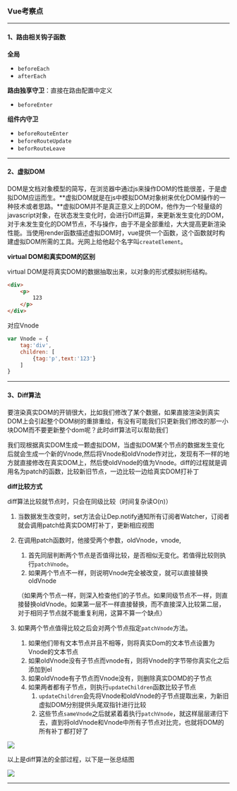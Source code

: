 ### Vue考察点

---

#### 1、路由相关钩子函数

**全局**

- `beforeEach`
- `afterEach`

**路由独享守卫**：直接在路由配置中定义

- `beforeEnter`

**组件内守卫**

- `beforeRouteEnter`
- `beforeRouteUpdate`
- `beforRouteLeave`

---

#### 2、虚拟DOM

​		DOM是文档对象模型的简写，在浏览器中通过js来操作DOM的性能很差，于是虚拟DOM应运而生。**虚拟DOM就是在js中模拟DOM对象树来优化DOM操作的一种技术或者思路。**虚拟DOM并不是真正意义上的DOM，他作为一个轻量级的javascript对象，在状态发生变化时，会进行Diff运算，来更新发生变化的DOM，对于未发生变化的DOM节点，不与操作，由于不是全部重绘，大大提高更新渲染性能。当使用render函数描述虚拟DOM时，vue提供一个函数，这个函数就时构建虚拟DOM所需的工具。光网上给他起个名字叫`createElement`。

**virtual DOM和真实DOM的区别**

virtual DOM是将真实DOM的数据抽取出来，以对象的形式模拟树形结构。

```html
<div>
    <p>
        123
    </p>
</div>
```

对应Vnode

```javascript
var Vnode = {
    tag:'div',
    children: [
        {tag:'p',text:'123'}
    ]
}
```



---

#### 3、Diff算法

要渲染真实DOM的开销很大，比如我们修改了某个数据，如果直接渲染到真实DOM上会引起整个DOM树的重排重绘，有没有可能我们只更新我们修改的那一小块DOM而不要更新整个dom呢？此时diff算法可以帮助我们

我们现根据真实DOM生成一颗虚拟DOM，当虚拟DOM某个节点的数据发生变化后就会生成一个新的Vnode,然后将Vnode和oldVnode作对比，发现有不一样的地方就直接修改在真实DOM上，然后使oldVnode的值为Vnode。diff的过程就是调用名为patch的函数，比较新旧节点，一边比较一边给真实DOM打补丁

**diff比较方式**

diff算法比较就节点时，只会在同级比较（时间复杂读O(n)）

1. 当数据发生改变时，set方法会让Dep.notify通知所有订阅者Watcher，订阅者就会调用patch给真实DOM打补丁，更新相应视图

2. 在调用patch函数时，他接受两个参数，oldVnode，vnode,

   1. 首先同层判断两个节点是否值得比较，是否相似无变化。若值得比较则执行`patchVnode`。
   2. 如果两个节点不一样，则说明Vnode完全被改变，就可以直接替换oldVnode

   （如果两个节点一样，则深入检查他们的子节点。如果同级节点不一样，则直接替换oldVnode。如果第一层不一样直接替换，而不直接深入比较第二层，对于相同子节点就不能重复利用，这算不算一个缺点）

3. 如果两个节点值得比较之后会对两个节点指定`patchVnode`方法。

   1. 如果他们带有文本节点并且不相等，则将真实Dom的文本节点设置为Vnode的文本节点
   2. 如果oldVnode没有子节点而vnode有，则将Vnode的字节带你真实化之后添加到el
   3. 如果oldVnode有子节点而Vnode没有，则删除真实DOMD的子节点
   4. 如果两者都有子节点，则执行`updateChildren`函数比较子节点
      1. `updateChildren`会先将Vnode和oldVnode的子节点提取出来，为新旧虚拟DOM分别提供头尾双指针进行比较
      2. 这些节点`sameVnode`之后就紧着着执行`patchVnode`，就这样层层递归下去，直到将oldVnode和Vnode中所有子节点对比完，也就将DOM的所有补丁都打好了

![](E:\Work\知识点总结\img\updateChildren.png)



以上是diff算法的全部过程，以下是一张总结图

![](E:\Work\知识点总结\img\diff.png)

----

